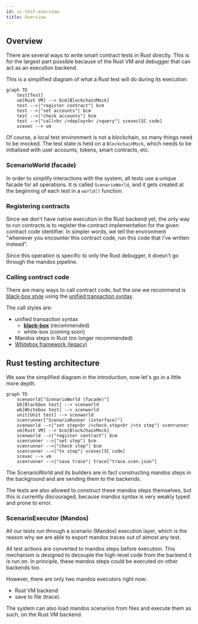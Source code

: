 ```yaml
---
id: sc-test-overview
title: Overview
---
```


[comment]: # "mx-abstract"

## Overview

There are several ways to write smart contract tests in Rust directly. This is for the largest part possible because of the Rust VM and debugger that can act as an execution backend.

This is a simplified diagram of what a Rust test will do during its execution:

```mermaid
graph TD
    test[Test]
    vm[Rust VM] --> bcm[BlockchainMock]
    test -->|"register contract"| bcm
    test -->|"set accounts"| bcm
    test -->|"check accounts"| bcm
    test -->|"call<br />deploy<br />query"| scexec[SC code]
    scexec --> vm
```

Of course, a local test environment is not a blockchain, so many things need to be mocked. The test state is held on a `BlockchainMock`, which needs to be initialized with user accounts, tokens, smart contracts, etc.


[comment]: # "mx-context-auto"

### ScenarioWorld (facade)

In order to simplify interactions with the system, all tests use a unique facade for all operations. It is called `ScenarioWorld`, and it gets created at the beginning of each test in a `world()` function.


[comment]: # "mx-context-auto"

### Registering contracts

Since we don't have native execution in the Rust backend yet, the only way to run contracts is to register the contract implementation for the given contract code identifier. In simpler words, we tell the environment "whenever you encounter this contract code, run this code that I've written instead".

Since this operation is specific to only the Rust debugger, it doesn't go through the mandos pipeline.


[comment]: # "mx-context-auto"

### Calling contract code

There are many ways to call contract code, but the one we recommend is [black-box style](/developers/testing/rust/sc-blackbox-calls) using the [unified transaction syntax](/developers/transactions/tx-overview).

The call styles are:
- unified transaction syntax
    - [**black-box**](/developers/testing/rust/sc-blackbox-calls) (recommended)
    - white-box (coming soon)
- Mandos steps in Rust (no longer recommended)
- [Whitebox framework (legacy)](whitebox-legacy)


[comment]: # "mx-context-auto"

## Rust testing architecture

We saw the simplified diagram in the introduction, now let's go in a little more depth.

```mermaid
graph TD
    scenworld["ScenarioWorld (facade)"]
    bb[Blackbox test] --> scenworld
    wb[Whitebox test] --> scenworld
    unit[Unit test] --> scenworld
    scenrunner["ScenarioRunner (interface)"]
    scenworld -->|"set step<br />check step<br />tx step"| scenrunner
    vm[Rust VM] --> bcm[BlockchainMock]
    scenworld -->|"register contract"| bcm
    scenrunner -->|"set step"| bcm
    scenrunner -->|"check step"| bcm
    scenrunner -->|"tx step"| scexec[SC code]
    scexec --> vm
    scenrunner -->|"save trace"| trace["trace.scen.json"]
```

The ScenarioWorld and its builders are in fact constructing mandos steps in the background and are sending them to the backends.

The tests are also allowed to construct these mandos steps themselves, but this is currently discouraged, because mandos syntax is very weakly typed and prone to error.


[comment]: # "mx-context-auto"

### ScenarioExecutor (Mandos)

All our tests run through a scenario (Mandos) execution layer, which is the reason why we are able to export mandos traces out of almost any test.

All test actions are converted to mandos steps before execution. This mechanism is designed to decouple the high-level code from the backend it is run on. In principle, these mandos steps could be executed on other backends too.

However, there are only two mandos executors right now:
- Rust VM backend
- save to file (trace).

The system can also load mandos scenarios from files and execute them as such, on the Rust VM backend.

